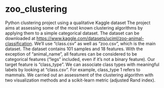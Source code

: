 # zoo_clustering
 Python clustering project using a qualitative Kaggle dataset
The project aims at assessing some of the most known clustering algorithms by applying them to a simple categorical dataset. The dataset can be downloaded at https://www.kaggle.com/datasets/uciml/zoo-animal-classification. We’ll use “class.csv” as well as “zoo.csv”, which is the main dataset. 
The dataset contains 101 samples and 18 features. With the exception of “animal_name”, all features can be considered to be categorical features (“legs” included, even if it’s not a binary feature). Our target feature is “class_type”. We can associate class types with meaningful labels by looking at “class.csv”. For example, class_type 1 refers to mammals. 
We carried out an assessment of the clustering algorithm with two visualization methods and a scikit-learn metric (adjusted Rand index). 
